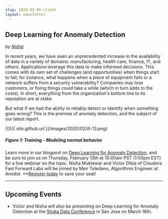 ```yaml
---
slug: 2020-02-05-client
layout: newsletter
---
```


## Deep Learning for Anomaly Detection

*by [Nisha](https://twitter.com/NishaMuktewar)*


In recent years, we have seen an unprecedented increase in the availability of data in a variety of domains: manufacturing, health care, finance, IT, and others. Applications leverage this data to make informed decisions. This comes with its own set of challenges (and opportunities) when things start to fail; for instance, what happens when a piece of equipment fails or a network suffers from a security vulnerability? Companies may lose customers, or fixing things could take a while (which in turn adds to the costs). In short, everything from the organization's bottom line to its reputation are at stake.

But what if we had the ability to reliably detect or identify when something goes wrong? This is the premise of anomaly detection, and the subject of our latest report.

![]({{ site.github.url }}/images/2020/02/ill-13.png)
##### Figure 1: Training - Modeling normal behavior



Learn more in our blogpost on [Deep Learning for Anomaly Detection](https://blog.fastforwardlabs.com/2020/02/05/deep-learning-for-anomaly-detection.html), and be sure to join us on Thursday, February 13th at 10:00am PST (1:00pm EST) for a live webinar on the topic. Nisha Muktewar and Victor Dibia of Cloudera Fast Forward Labs will be joined by Meir Toledano, Algorithms 
Engineer at Anodot. **[Register today](https://www.cloudera.com/about/events/webinars/deep-learning-for-anomaly-detection.html?utm_medium=cldr-properties&utm_source=blog&keyplay=ml&utm_campaign=FY21-Q1_CW_AMER_Webinar_2020-02-13%0A&cid=7012H000001OYfQ) to save your seat!

---

## Upcoming Events

* Victor and Nisha will also be presenting on Deep Learning for Anomaly Detection at the [Strata Data Conference](https://conferences.oreilly.com/strata-data-ai/stai-ca/public/schedule/detail/80421) in San Jose on March 18th.